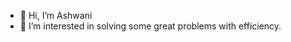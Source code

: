 - 👋 Hi, I’m Ashwani
- 👀 I’m interested in solving some great problems with efficiency.

<!---
ashwanitr/ashwanitr is a ✨ special ✨ repository because its `README.md` (this file) appears on your GitHub profile.
You can click the Preview link to take a look at your changes.
--->
